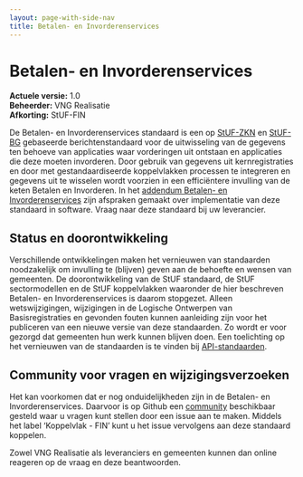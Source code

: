 ```yaml
---
layout: page-with-side-nav
title: Betalen- en Invorderenservices
---
```

# Betalen- en Invorderenservices

**Actuele versie:** 1.0  
**Beheerder:**  VNG Realisatie<br/>
**Afkorting:**  StUF-FIN

De Betalen- en Invorderenservices standaard is een op [StUF-ZKN](https://vng-realisatie.github.io/StUF-ZKN/) en [StUF-BG](https://vng-realisatie.github.io/StUF-BG/) gebaseerde berichtenstandaard voor de uitwisseling van de gegevens ten behoeve van applicaties waar vorderingen uit ontstaan en applicaties die deze moeten invorderen. Door gebruik van gegevens uit kernregistraties en door met gestandaardiseerde koppelvlakken processen te integreren en gegevens uit te wisselen wordt voorzien in een efficiëntere invulling van de keten Betalen en Invorderen. In het [addendum Betalen- en Invorderenservices](https://www.softwarecatalogus.nl/addenda/addendum/Betalen%20en%20Invorderen%20services) zijn afspraken gemaakt over implementatie van deze standaard in software. Vraag naar deze standaard bij uw leverancier.

## Status en doorontwikkeling
Verschillende ontwikkelingen maken het vernieuwen van standaarden noodzakelijk om invulling te (blijven) geven aan de behoefte en wensen van gemeenten. De doorontwikkeling van de StUF standaard, de StUF sectormodellen en de StUF koppelvlakken waaronder de hier beschreven Betalen- en Invorderenservices is daarom stopgezet. Alleen wetswijzigingen, wijzigingen in de Logische Ontwerpen van Basisregistraties en gevonden fouten kunnen aanleiding zijn voor het publiceren van een nieuwe versie van deze standaarden. Zo wordt er voor gezorgd dat gemeenten hun werk kunnen blijven doen. Een toelichting op het vernieuwen van de standaarden is te vinden bij [API-standaarden](https://vng-realisatie.github.io/Standaarden/API-standaarden).

## Community voor vragen en wijzigingsverzoeken
Het kan voorkomen dat er nog onduidelijkheden zijn in de Betalen- en Invorderenservices. Daarvoor is op Github een
[community](https://github.com/VNG-Realisatie/StUF-Standaarden/issues?q=is%3Aopen+is%3Aissue+label%3A%22Koppelvlak+-+FIN%22)
beschikbaar gesteld waar u vragen kunt stellen door een issue aan te
maken. Middels het label ‘Koppelvlak - FIN’ kunt u het issue
vervolgens aan deze standaard koppelen.

Zowel VNG Realisatie als leveranciers en gemeenten kunnen dan online
reageren op de vraag en deze beantwoorden.
